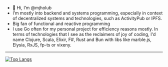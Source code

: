 - 👋 Hi, I’m @mjholub
- I’m mostly into backend and systems programming, especially in context of decentralized systems and technologies, such as ActivityPub or IPFS.
- Big fan of functional and reactive programming
- I use Go often for my personal project for efficiency reasons mostly. In terms of technologies that I see as the reclaimers of joy of coding, I'd name Clojure, Scala, Elixir, F#, Rust and Bun with libs like marble.js, Elysia, RxJS, fp-ts or vixeny.

---

[![Top Langs](https://github-readme-stats.vercel.app/api/top-langs/?username=mjholub&count_private=true&exclude_repo=Sage-Green-GTK---XFCE&langs_count=10&hide=html,dockerfile)](https://github.com/anuraghazra/github-readme-stats)
